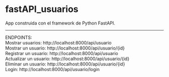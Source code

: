 # fastAPI_usuarios

App construida con el framework de Python FastAPI.

---

ENDPOINTS:<br>
Mostrar usuarios: http://localhost:8000/api/usuario<br>
Mostrar un usuario: http://localhost:8000/api/usuario/{id}<br>
Registrar un usuario: http://localhost:8000/api/usuario<br>
Actualizar un usuario: http://localhost:8000/api/usuario/{id}<br>
Eliminar un usuario: http://localhost:8000/api/usuario/{id}<br>
Login: http://localhost:8000/api/usuario/login<br>


